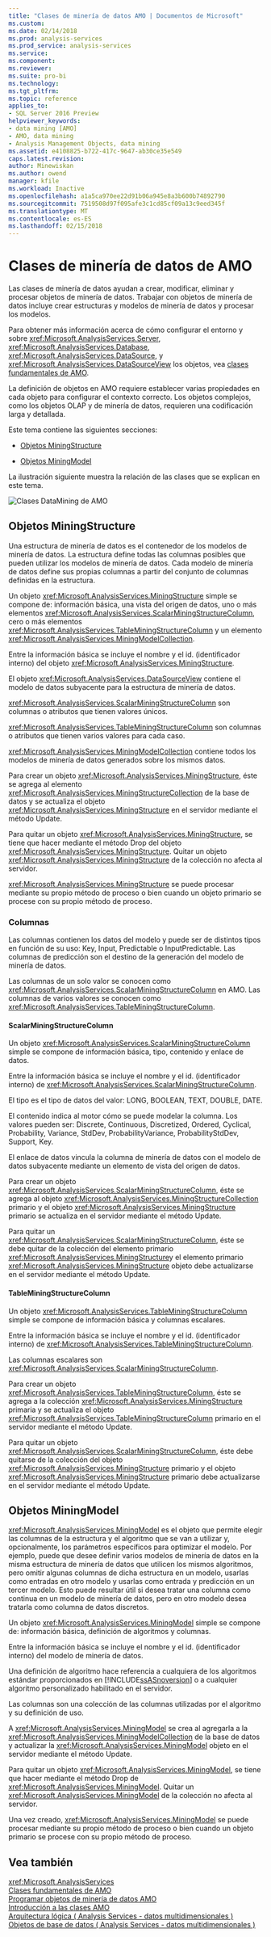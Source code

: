 ```yaml
---
title: "Clases de minería de datos AMO | Documentos de Microsoft"
ms.custom: 
ms.date: 02/14/2018
ms.prod: analysis-services
ms.prod_service: analysis-services
ms.service: 
ms.component: 
ms.reviewer: 
ms.suite: pro-bi
ms.technology: 
ms.tgt_pltfrm: 
ms.topic: reference
applies_to:
- SQL Server 2016 Preview
helpviewer_keywords:
- data mining [AMO]
- AMO, data mining
- Analysis Management Objects, data mining
ms.assetid: e4108825-b722-417c-9647-ab30ce35e549
caps.latest.revision: 
author: Minewiskan
ms.author: owend
manager: kfile
ms.workload: Inactive
ms.openlocfilehash: a1a5ca970ee22d91b06a945e8a3b600b74892790
ms.sourcegitcommit: 7519508d97f095afe3c1cd85cf09a13c9eed345f
ms.translationtype: MT
ms.contentlocale: es-ES
ms.lasthandoff: 02/15/2018
---
```

# <a name="amo-data-mining-classes"></a>Clases de minería de datos de AMO
  Las clases de minería de datos ayudan a crear, modificar, eliminar y procesar objetos de minería de datos. Trabajar con objetos de minería de datos incluye crear estructuras y modelos de minería de datos y procesar los modelos.  
  
 Para obtener más información acerca de cómo configurar el entorno y sobre <xref:Microsoft.AnalysisServices.Server>, <xref:Microsoft.AnalysisServices.Database>, <xref:Microsoft.AnalysisServices.DataSource>, y <xref:Microsoft.AnalysisServices.DataSourceView> los objetos, vea [clases fundamentales de AMO](../../../analysis-services/multidimensional-models/analysis-management-objects/amo-fundamental-classes.md).  
  
 La definición de objetos en AMO requiere establecer varias propiedades en cada objeto para configurar el contexto correcto. Los objetos complejos, como los objetos OLAP y de minería de datos, requieren una codificación larga y detallada.  
  
 Este tema contiene las siguientes secciones:  
  
-   [Objetos MiningStructure](#MiningStructure)  
  
-   [Objetos MiningModel](#MiningModel)  
  
 La ilustración siguiente muestra la relación de las clases que se explican en este tema.  
  
 ![Clases DataMining de AMO](../../../analysis-services/multidimensional-models/analysis-management-objects/media/amo-dataminingclasses.gif "clases DataMining de AMO")  
  
##  <a name="MiningStructure">Objetos MiningStructure</a>  
 Una estructura de minería de datos es el contenedor de los modelos de minería de datos. La estructura define todas las columnas posibles que pueden utilizar los modelos de minería de datos. Cada modelo de minería de datos define sus propias columnas a partir del conjunto de columnas definidas en la estructura.  
  
 Un objeto <xref:Microsoft.AnalysisServices.MiningStructure> simple se compone de: información básica, una vista del origen de datos, uno o más elementos <xref:Microsoft.AnalysisServices.ScalarMiningStructureColumn>, cero o más elementos <xref:Microsoft.AnalysisServices.TableMiningStructureColumn> y un elemento <xref:Microsoft.AnalysisServices.MiningModelCollection>.  
  
 Entre la información básica se incluye el nombre y el id. (identificador interno) del objeto <xref:Microsoft.AnalysisServices.MiningStructure>.  
  
 El objeto <xref:Microsoft.AnalysisServices.DataSourceView> contiene el modelo de datos subyacente para la estructura de minería de datos.  
  
 <xref:Microsoft.AnalysisServices.ScalarMiningStructureColumn> son columnas o atributos que tienen valores únicos.  
  
 <xref:Microsoft.AnalysisServices.TableMiningStructureColumn> son columnas o atributos que tienen varios valores para cada caso.  
  
 <xref:Microsoft.AnalysisServices.MiningModelCollection> contiene todos los modelos de minería de datos generados sobre los mismos datos.  
  
 Para crear un objeto <xref:Microsoft.AnalysisServices.MiningStructure>, éste se agrega al elemento <xref:Microsoft.AnalysisServices.MiningStructureCollection> de la base de datos y se actualiza el objeto <xref:Microsoft.AnalysisServices.MiningStructure> en el servidor mediante el método Update.  
  
 Para quitar un objeto <xref:Microsoft.AnalysisServices.MiningStructure>, se tiene que hacer mediante el método Drop del objeto <xref:Microsoft.AnalysisServices.MiningStructure>. Quitar un objeto <xref:Microsoft.AnalysisServices.MiningStructure> de la colección no afecta al servidor.  
  
 <xref:Microsoft.AnalysisServices.MiningStructure> se puede procesar mediante su propio método de proceso o bien cuando un objeto primario se procese con su propio método de proceso.  
  
### <a name="columns"></a>Columnas  
 Las columnas contienen los datos del modelo y puede ser de distintos tipos en función de su uso: Key, Input, Predictable o InputPredictable. Las columnas de predicción son el destino de la generación del modelo de minería de datos.  
  
 Las columnas de un solo valor se conocen como <xref:Microsoft.AnalysisServices.ScalarMiningStructureColumn> en AMO. Las columnas de varios valores se conocen como <xref:Microsoft.AnalysisServices.TableMiningStructureColumn>.  
  
#### <a name="scalarminingstructurecolumn"></a>ScalarMiningStructureColumn  
 Un objeto <xref:Microsoft.AnalysisServices.ScalarMiningStructureColumn> simple se compone de información básica, tipo, contenido y enlace de datos.  
  
 Entre la información básica se incluye el nombre y el id. (identificador interno) de <xref:Microsoft.AnalysisServices.ScalarMiningStructureColumn>.  
  
 El tipo es el tipo de datos del valor: LONG, BOOLEAN, TEXT, DOUBLE, DATE.  
  
 El contenido indica al motor cómo se puede modelar la columna. Los valores pueden ser: Discrete, Continuous, Discretized, Ordered, Cyclical, Probability, Variance, StdDev, ProbabilityVariance, ProbabilityStdDev, Support, Key.  
  
 El enlace de datos vincula la columna de minería de datos con el modelo de datos subyacente mediante un elemento de vista del origen de datos.  
  
 Para crear un objeto <xref:Microsoft.AnalysisServices.ScalarMiningStructureColumn>, éste se agrega al objeto <xref:Microsoft.AnalysisServices.MiningStructureCollection> primario y el objeto <xref:Microsoft.AnalysisServices.MiningStructure> primario se actualiza en el servidor mediante el método Update.  
  
 Para quitar un <xref:Microsoft.AnalysisServices.ScalarMiningStructureColumn>, éste se debe quitar de la colección del elemento primario <xref:Microsoft.AnalysisServices.MiningStructure>y el elemento primario <xref:Microsoft.AnalysisServices.MiningStructure> objeto debe actualizarse en el servidor mediante el método Update.  
  
#### <a name="tableminingstructurecolumn"></a>TableMiningStructureColumn  
 Un objeto <xref:Microsoft.AnalysisServices.TableMiningStructureColumn> simple se compone de información básica y columnas escalares.  
  
 Entre la información básica se incluye el nombre y el id. (identificador interno) de <xref:Microsoft.AnalysisServices.TableMiningStructureColumn>.  
  
 Las columnas escalares son <xref:Microsoft.AnalysisServices.ScalarMiningStructureColumn>.  
  
 Para crear un objeto <xref:Microsoft.AnalysisServices.TableMiningStructureColumn>, éste se agrega a la colección <xref:Microsoft.AnalysisServices.MiningStructure> primaria y se actualiza el objeto <xref:Microsoft.AnalysisServices.TableMiningStructureColumn> primario en el servidor mediante el método Update.  
  
 Para quitar un objeto <xref:Microsoft.AnalysisServices.ScalarMiningStructureColumn>, éste debe quitarse de la colección del objeto <xref:Microsoft.AnalysisServices.MiningStructure> primario y el objeto <xref:Microsoft.AnalysisServices.MiningStructure> primario debe actualizarse en el servidor mediante el método Update.  
  
##  <a name="MiningModel">Objetos MiningModel</a>  
 <xref:Microsoft.AnalysisServices.MiningModel> es el objeto que permite elegir las columnas de la estructura y el algoritmo que se van a utilizar y, opcionalmente, los parámetros específicos para optimizar el modelo. Por ejemplo, puede que desee definir varios modelos de minería de datos en la misma estructura de minería de datos que utilicen los mismos algoritmos, pero omitir algunas columnas de dicha estructura en un modelo, usarlas como entradas en otro modelo y usarlas como entrada y predicción en un tercer modelo. Esto puede resultar útil si desea tratar una columna como continua en un modelo de minería de datos, pero en otro modelo desea tratarla como columna de datos discretos.  
  
 Un objeto <xref:Microsoft.AnalysisServices.MiningModel> simple se compone de: información básica, definición de algoritmos y columnas.  
  
 Entre la información básica se incluye el nombre y el id. (identificador interno) del modelo de minería de datos.  
  
 Una definición de algoritmo hace referencia a cualquiera de los algoritmos estándar proporcionados en [!INCLUDE[ssASnoversion](../../../includes/ssasnoversion-md.md)] o a cualquier algoritmo personalizado habilitado en el servidor.  
  
 Las columnas son una colección de las columnas utilizadas por el algoritmo y su definición de uso.  
  
 A <xref:Microsoft.AnalysisServices.MiningModel> se crea al agregarla a la <xref:Microsoft.AnalysisServices.MiningModelCollection> de la base de datos y actualizar la <xref:Microsoft.AnalysisServices.MiningModel> objeto en el servidor mediante el método Update.  
  
 Para quitar un objeto <xref:Microsoft.AnalysisServices.MiningModel>, se tiene que hacer mediante el método Drop de <xref:Microsoft.AnalysisServices.MiningModel>. Quitar un <xref:Microsoft.AnalysisServices.MiningModel> de la colección no afecta al servidor.  
  
 Una vez creado, <xref:Microsoft.AnalysisServices.MiningModel> se puede procesar mediante su propio método de proceso o bien cuando un objeto primario se procese con su propio método de proceso.  
  
## <a name="see-also"></a>Vea también  
 <xref:Microsoft.AnalysisServices>   
 [Clases fundamentales de AMO](../../../analysis-services/multidimensional-models/analysis-management-objects/amo-fundamental-classes.md)   
 [Programar objetos de minería de datos AMO](../../../analysis-services/multidimensional-models/analysis-management-objects/programming-amo-data-mining-objects.md)   
 [Introducción a las clases AMO](../../../analysis-services/multidimensional-models/analysis-management-objects/amo-classes-introduction.md)   
 [Arquitectura lógica &#40; Analysis Services - datos multidimensionales &#41;](../../../analysis-services/multidimensional-models/olap-logical/understanding-microsoft-olap-logical-architecture.md)   
 [Objetos de base de datos &#40; Analysis Services - datos multidimensionales &#41;](../../../analysis-services/multidimensional-models/olap-logical/database-objects-analysis-services-multidimensional-data.md)  
  
  

